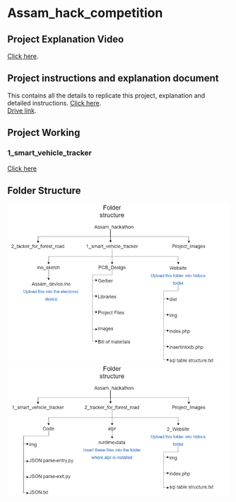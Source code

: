 # Assam_hack_competition

## Project Explanation Video
[Click here](http://www.youtube.com/watch?v=9En175bcu2Y).

## Project instructions and explanation document
This contains all the details to replicate this project, explanation and detailed instructions.
[Click here](/Assam_hack_report.pdf).
<br>
[Drive link](https://drive.google.com/file/d/1i1HEC_GRwBN9hoXFHEckwQVBD2L8Wx2i/view?usp=sharing).

## Project Working
### 1_smart_vehicle_tracker
[Click here](Project_Images/1_website.gif)



## Folder Structure
![Folder structure 2](Project_Images/folderstruct2.png?raw=true "Folder structure 2")
![Folder structure 1](Project_Images/folderstruct1.png?raw=true "Folder structure 1")




